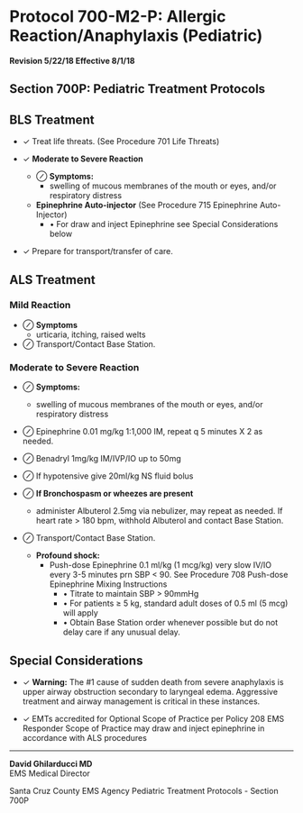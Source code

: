 # Protocol 700-M2-P: Allergic Reaction/Anaphylaxis (Pediatric)

**Revision 5/22/18 Effective 8/1/18**

## Section 700P: Pediatric Treatment Protocols

## BLS Treatment

- ✓ Treat life threats. (See Procedure 701 Life Threats)

- ✓ **Moderate to Severe Reaction**
  - ⊘ **Symptoms:**
    - swelling of mucous membranes of the mouth or eyes, and/or respiratory distress
  - **Epinephrine Auto-injector** (See Procedure 715 Epinephrine Auto-Injector)
    - • For draw and inject Epinephrine see Special Considerations below

- ✓ Prepare for transport/transfer of care.

## ALS Treatment

### Mild Reaction
- ⊘ **Symptoms**
  - urticaria, itching, raised welts
- ⊘ Transport/Contact Base Station.

### Moderate to Severe Reaction
- ⊘ **Symptoms:**
  - swelling of mucous membranes of the mouth or eyes, and/or respiratory distress

- ⊘ Epinephrine 0.01 mg/kg 1:1,000 IM, repeat q 5 minutes X 2 as needed.

- ⊘ Benadryl 1mg/kg IM/IVP/IO up to 50mg

- ⊘ If hypotensive give 20ml/kg NS fluid bolus

- ⊘ **If Bronchospasm or wheezes are present**
  - administer Albuterol 2.5mg via nebulizer, may repeat as needed. If heart rate > 180 bpm, withhold Albuterol and contact Base Station.

- ⊘ Transport/Contact Base Station.
  - **Profound shock:**
    - Push-dose Epinephrine 0.1 ml/kg (1 mcg/kg) very slow IV/IO every 3-5 minutes prn SBP < 90. See Procedure 708 Push-dose Epinephrine Mixing Instructions
      - • Titrate to maintain SBP > 90mmHg
      - • For patients ≥ 5 kg, standard adult doses of 0.5 ml (5 mcg) will apply
      - • Obtain Base Station order whenever possible but do not delay care if any unusual delay.

## Special Considerations

- ✓ **Warning:** The #1 cause of sudden death from severe anaphylaxis is upper airway obstruction secondary to laryngeal edema. Aggressive treatment and airway management is critical in these instances.

- ✓ EMTs accredited for Optional Scope of Practice per Policy 208 EMS Responder Scope of Practice may draw and inject epinephrine in accordance with ALS procedures

---

**David Ghilarducci MD**  
EMS Medical Director

Santa Cruz County EMS Agency Pediatric Treatment Protocols - Section 700P

